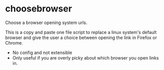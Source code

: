 # choosebrowser
Choose a browser opening system urls.

This is a copy and paste one file script to replace a linux system's default browser and give the user a choice between opening the link in Firefox or Chrome.

* No config and not extensible
* Only useful if you are overly picky about which browser you open links in.
